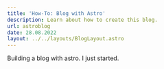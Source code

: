 ```yaml
---
title: 'How-To: Blog with Astro'
description: Learn about how to create this blog.
url: astroblog
date: 28.08.2022
layout: ../../layouts/BlogLayout.astro
---
```


Building a blog with astro. I just started.
